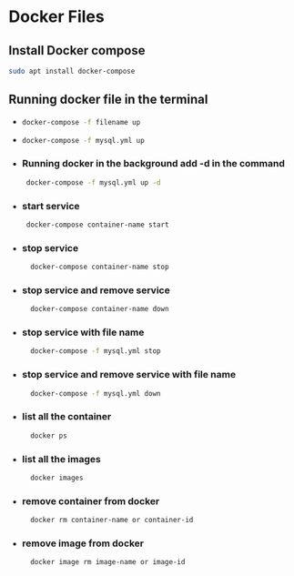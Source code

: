 # Docker Files

## Install Docker compose

```sh
sudo apt install docker-compose
```

## Running docker file in the terminal

- ```sh
  docker-compose -f filename up
  ```
- ```sh
  docker-compose -f mysql.yml up
  ```
- ### Running docker in the background add **-d** in the command

  ```sh
   docker-compose -f mysql.yml up -d
  ```

- ### start service
  ```sh
   docker-compose container-name start
  ```
- ### stop service
  ```sh
    docker-compose container-name stop
  ```
- ### stop service and remove service
  ```sh
    docker-compose container-name down
  ```
- ### stop service with file name
  ```sh
    docker-compose -f mysql.yml stop
  ```
- ### stop service and remove service with file name

  ```sh
    docker-compose -f mysql.yml down
  ```

- ### list all the container
  ```sh
    docker ps
  ```
- ### list all the images
  ```sh
    docker images
  ```
- ### remove container from docker
  ```sh
    docker rm container-name or container-id
  ```
- ### remove image from docker
  ```sh
    docker image rm image-name or image-id
  ```
